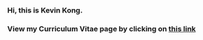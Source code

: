 ### Hi, this is Kevin Kong.
### View my Curriculum Vitae page by clicking on [this link](https://YEEKIN.github.io/Kevin-Kong/)

